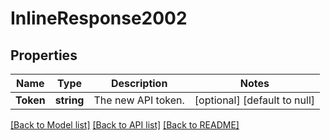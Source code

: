 # InlineResponse2002

## Properties
Name | Type | Description | Notes
------------ | ------------- | ------------- | -------------
**Token** | **string** | The new API token. | [optional] [default to null]

[[Back to Model list]](../README.md#documentation-for-models) [[Back to API list]](../README.md#documentation-for-api-endpoints) [[Back to README]](../README.md)

